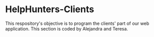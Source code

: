 # HelpHunters-Clients

This respository's objective is to program the clients' part of our web application. This section is coded by Alejandra and Teresa.
